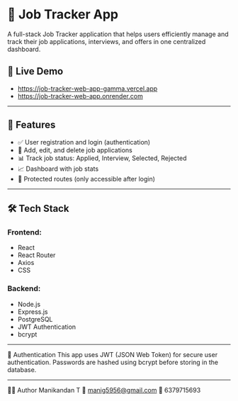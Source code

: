 # 🧰 Job Tracker App

A full-stack Job Tracker application that helps users efficiently manage and track their job applications, interviews, and offers in one centralized dashboard.

## 🚀 Live Demo
- https://job-tracker-web-app-gamma.vercel.app
- https://job-tracker-web-app.onrender.com
---

## 📌 Features

- ✅ User registration and login (authentication)
- 📝 Add, edit, and delete job applications
- 📊 Track job status: Applied, Interview, Selected, Rejected
- 📈 Dashboard with job stats
- 🔐 Protected routes (only accessible after login)

---

## 🛠️ Tech Stack

### Frontend:
- React
- React Router
- Axios
- CSS

### Backend:
- Node.js
- Express.js
- PostgreSQL
- JWT Authentication
- bcrypt

---

🔐 Authentication
This app uses JWT (JSON Web Token) for secure user authentication. Passwords are hashed using bcrypt before storing in the database.

---

🧑‍💻 Author
Manikandan T
📧 manig5956@gmail.com
📱 6379715693

